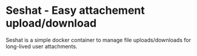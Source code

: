 # Seshat - Easy attachement upload/download

Seshat is a simple docker container to manage file uploads/downloads for
long-lived user attachments.
